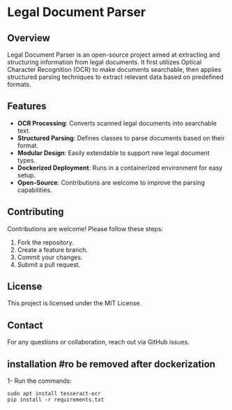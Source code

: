 # Legal Document Parser

## Overview
Legal Document Parser is an open-source project aimed at extracting and structuring information from legal documents. It first utilizes Optical Character Recognition (OCR) to make documents searchable, then applies structured parsing techniques to extract relevant data based on predefined formats.

## Features
- **OCR Processing**: Converts scanned legal documents into searchable text.
- **Structured Parsing**: Defines classes to parse documents based on their format.
- **Modular Design**: Easily extendable to support new legal document types.
- **Dockerized Deployment**: Runs in a containerized environment for easy setup.
- **Open-Source**: Contributions are welcome to improve the parsing capabilities.


## Contributing
Contributions are welcome! Please follow these steps:
1. Fork the repository.
2. Create a feature branch.
3. Commit your changes.
4. Submit a pull request.

## License
This project is licensed under the MIT License.

## Contact
For any questions or collaboration, reach out via GitHub issues.

## installation #ro be removed after dockerization
1- Run the commands:
```commandline
sudo apt install tesseract-ocr
pip install -r requirements.txt
```